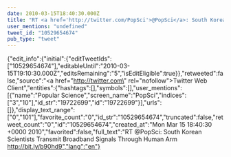 ```yaml
---
date: 2010-03-15T18:40:30.000Z
title: "RT <a href='http://twitter.com/PopSci'>@PopSci</a>: South Korean Scientists Transmit Broadband Signals Through Human Arm http://bit.ly/b90hd9″"
user_mentions: "undefined"
tweet_id: "10529654674"
pub_type: "tweet"
---
```

{"edit_info":{"initial":{"editTweetIds":["10529654674"],"editableUntil":"2010-03-15T19:10:30.000Z","editsRemaining":"5","isEditEligible":true}},"retweeted":false,"source":"<a href=\"http://twitter.com\" rel=\"nofollow\">Twitter Web Client</a>","entities":{"hashtags":[],"symbols":[],"user_mentions":[{"name":"Popular Science","screen_name":"PopSci","indices":["3","10"],"id_str":"19722699","id":"19722699"}],"urls":[]},"display_text_range":["0","101"],"favorite_count":"0","id_str":"10529654674","truncated":false,"retweet_count":"0","id":"10529654674","created_at":"Mon Mar 15 18:40:30 +0000 2010","favorited":false,"full_text":"RT @PopSci: South Korean Scientists Transmit Broadband Signals Through Human Arm http://bit.ly/b90hd9","lang":"en"}
